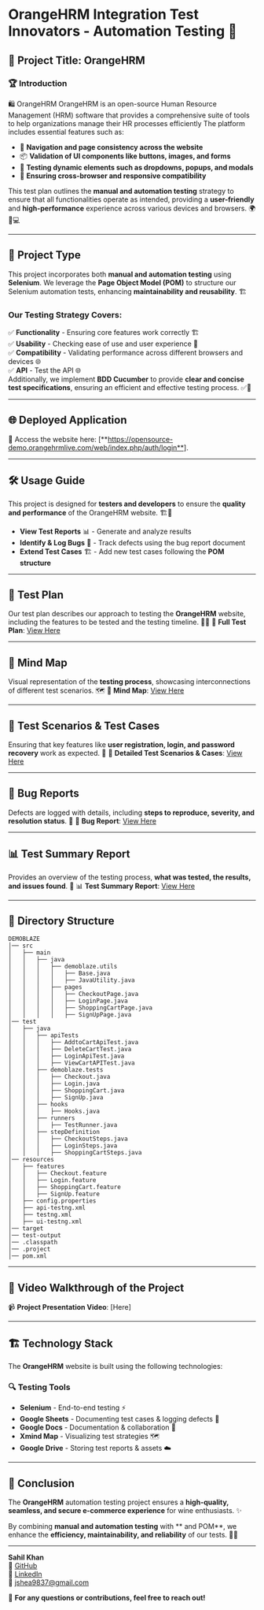 # OrangeHRM Integration Test Innovators - Automation Testing 🚀

## 📌 Project Title: **OrangeHRM**

### 🏆 Introduction
🛍️ OrangeHRM 
OrangeHRM is an open-source Human Resource Management (HRM) software that provides a comprehensive suite of tools to help organizations manage their HR processes efficiently
The platform includes essential features such as:
- 🔐 **Navigation and page consistency across the website**
- 📦 **Validation of UI components like buttons, images, and forms**
- 🤝 **Testing dynamic elements such as dropdowns, popups, and modals**
- 🛒 **Ensuring cross-browser and responsive compatibility**

This test plan outlines the **manual and automation testing** strategy to ensure that all functionalities operate as intended, providing a **user-friendly** and **high-performance** experience across various devices and browsers. 🌍📱💻

---

## 🔬 Project Type
This project incorporates both **manual and automation testing** using **Selenium**. We leverage the **Page Object Model (POM)** to structure our Selenium automation tests, enhancing **maintainability and reusability**. 🏗️

### Our Testing Strategy Covers:
✅ **Functionality** - Ensuring core features work correctly 🏗️ </br>
✅ **Usability** - Checking ease of use and user experience 🎨</br>
✅ **Compatibility** - Validating performance across different browsers and devices 🌐</br>
✅ **API** - Test the API 🌐</br>
Additionally, we implement **BDD Cucumber** to provide **clear and concise test specifications**, ensuring an efficient and effective testing process. ✅📜

---

## 🌐 Deployed Application
🔗 Access the website here: [**https://opensource-demo.orangehrmlive.com/web/index.php/auth/login**].

---

## 🛠️ Usage Guide
This project is designed for **testers and developers** to ensure the **quality and performance** of the OrangeHRM website. 🏗️🧪

- **View Test Reports** 📊 - Generate and analyze results
- **Identify & Log Bugs** 🐞 - Track defects using the bug report document
- **Extend Test Cases** 🏗️ - Add new test cases following the **POM structure**

---

## 📝 Test Plan
Our test plan describes our approach to testing the **OrangeHRM** website, including the features to be tested and the testing timeline. 📅✅
📄 **Full Test Plan**: [View Here]( https://docs.google.com/document/d/1A_zxZ9XB6ulQnlKa8mxzFetm1_LS6F3n/edit?usp=sharing&ouid=102376274385213149066&rtpof=true&sd=true)

---

## 🧠 Mind Map
Visual representation of the **testing process**, showcasing interconnections of different test scenarios. 🗺️
🧠 **Mind Map**: [View Here](https://drive.google.com/file/d/1wiUnMDovMWwIpukcDEg0zrc4EYiClFA4/view?usp=sharing)

---

## 🔎 Test Scenarios & Test Cases
Ensuring that key features like **user registration, login, and password recovery** work as expected. 🎯
📑 **Detailed Test Scenarios & Cases**: [View Here](https://drive.google.com/file/d/1Ph3zzn3KIpWftr8VKfo0rkMCJoVhP4j1/view?usp=sharing)

---

## 🐞 Bug Reports
Defects are logged with details, including **steps to reproduce, severity, and resolution status**. 🎯
🐞 **Bug Report**: [View Here]( https://drive.google.com/file/d/1nqXAPhueqpcChoP1iIgkTGWv3ulXHm3h/view?usp=sharing)

---

## 📊 Test Summary Report
Provides an overview of the testing process, **what was tested, the results, and issues found**. 🚀
📊 **Test Summary Report**: [View Here](https://docs.google.com/document/d/1ztSnDZsyb0yJ_QowGvKYjbgV-jHZ9SgO/edit?usp=sharing&ouid=102376274385213149066&rtpof=true&sd=true)

---

## 📂 Directory Structure
```
DEMOBLAZE
│── src
│   ├── main
│   │   ├── java
│   │   │   ├── demoblaze.utils
│   │   │   │   ├── Base.java
│   │   │   │   ├── JavaUtility.java
│   │   │   ├── pages
│   │   │   │   ├── CheckoutPage.java
│   │   │   │   ├── LoginPage.java
│   │   │   │   ├── ShoppingCartPage.java
│   │   │   │   ├── SignUpPage.java
│── test
│   ├── java
│   │   ├── apiTests
│   │   │   ├── AddtoCartApiTest.java
│   │   │   ├── DeleteCartTest.java
│   │   │   ├── LoginApiTest.java
│   │   │   ├── ViewCartAPITest.java
│   │   ├── demoblaze.tests
│   │   │   ├── Checkout.java
│   │   │   ├── Login.java
│   │   │   ├── ShoppingCart.java
│   │   │   ├── SignUp.java
│   │   ├── hooks
│   │   │   ├── Hooks.java
│   │   ├── runners
│   │   │   ├── TestRunner.java
│   │   ├── stepDefinition
│   │   │   ├── CheckoutSteps.java
│   │   │   ├── LoginSteps.java
│   │   │   ├── ShoppingCartSteps.java
│── resources
│   ├── features
│   │   ├── Checkout.feature
│   │   ├── Login.feature
│   │   ├── ShoppingCart.feature
│   │   ├── SignUp.feature
│   ├── config.properties
│   ├── api-testng.xml
│   ├── testng.xml
│   ├── ui-testng.xml
│── target
│── test-output
│── .classpath
│── .project
│── pom.xml
```

---

## 🎥 Video Walkthrough of the Project
📹 **Project Presentation Video**: [Here]

---

## 🏗️ Technology Stack
The **OrangeHRM** website is built using the following technologies:

### 🔍 **Testing Tools**
- **Selenium** - End-to-end testing ⚡
- **Google Sheets** - Documenting test cases & logging defects 📜
- **Google Docs** - Documentation & collaboration 📑
- **Xmind Map** - Visualizing test strategies 🗺️
- **Google Drive** - Storing test reports & assets ☁️

---

## 🎯 Conclusion
The **OrangeHRM** automation testing project ensures a **high-quality, seamless, and secure e-commerce experience** for wine enthusiasts. ✨

By combining **manual and automation testing** with ** and POM**, we enhance the **efficiency, maintainability, and reliability** of our tests. 🚀✅

---

**Sahil Khan**  
🔗 [GitHub](https://github.com/khansa8445)  
🔗 [LinkedIn](https://www.linkedin.com/in/sahil-khan-738963341/)  
📧 jshea9837@gmail.com  

📌 **For any questions or contributions, feel free to reach out!**


